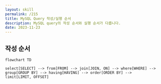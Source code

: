 ```yaml
---
layout: skill
permalink: /215
title: MySQL Query 작성/실행 순서
description: MySQL query의 작성 순서와 실행 순서가 다릅니다.
date: 2023-11-23
---
```



## 작성 순서

```mermaid
flowchart TD

select[SELECT] --> from[FROM] --> join[JOIN, ON] --> where[WHERE] --> group[GROUP BY] --> having[HAVING] --> order[ORDER BY] --> limit[LIMIT, OFFSET]
```


